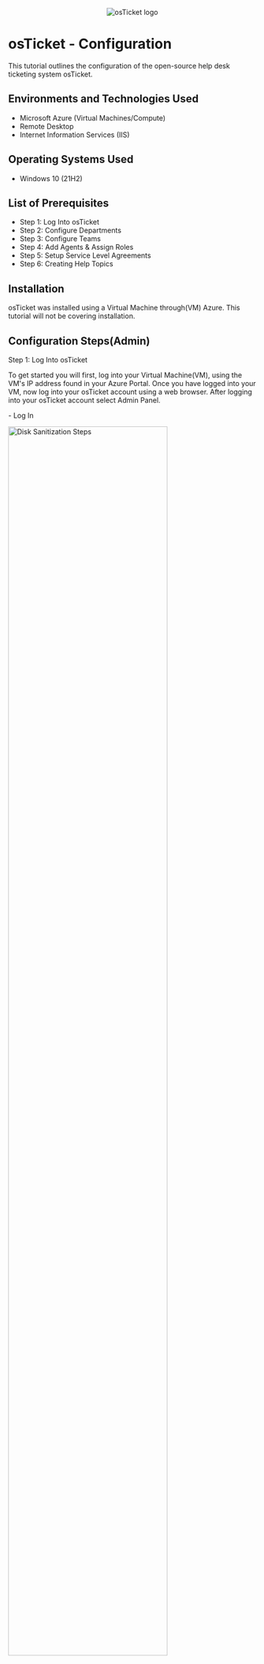 <p align="center">
<img src="https://i.imgur.com/Clzj7Xs.png" alt="osTicket logo"/>
</p>

<h1>osTicket - Configuration</h1>
This tutorial outlines the configuration of the open-source help desk ticketing system osTicket.<br />


<h2>Environments and Technologies Used</h2>

- Microsoft Azure (Virtual Machines/Compute)
- Remote Desktop
- Internet Information Services (IIS)

<h2>Operating Systems Used </h2>

- Windows 10</b> (21H2)

<h2>List of Prerequisites</h2>

- Step 1: Log Into osTicket
- Step 2: Configure Departments
- Step 3: Configure Teams 
- Step 4: Add Agents & Assign Roles
- Step 5: Setup Service Level Agreements
- Step 6: Creating Help Topics

<h2>Installation</h2>
osTicket was installed using a Virtual Machine through(VM) Azure. This tutorial will not be covering installation.
<p></p>
<h2>Configuration Steps(Admin)</h2>
Step 1: Log Into osTicket
<p></p>
To get started you will first, log into your Virtual Machine(VM), using the VM's IP address found in your Azure Portal. Once you have logged into your VM, now log into your osTicket account using a web browser. After logging into your osTicket account select Admin Panel.  
<p></p>
- Log In
<p></p>
<img src="https://i.imgur.com/pzPw9pO.png" height="80%" width="80%" alt="Disk Sanitization Steps"/>
<p></p>
- Select Admin Panel (Top Right)
<p></p>
<img src="https://i.imgur.com/cdYxMM9.png" height="80%" width="80%" alt="Disk Sanitization Steps"/>
<p></p>
- Select Setting
<p></p>
<img src="https://i.imgur.com/bMFajag.png" height="80%" width="80%" alt="Disk Sanitization Steps"/>
<p></p>

Step 2: Configure Departments
<p>
Admin Panel -> Agents -> Departments
<p></p>
Now that we have successfully logged in, let's set up Departments. This will allow us the ability to categorize incoming tickets and establish the correct access for staff members. 
<p></p>
<img src="https://i.imgur.com/YTBYpG3.png" height="80%" width="80%" alt="Disk Sanitization Steps"/>
<p></p>

Step 3: Configure Teams 
<p></p>
Admin Panel -> Agents -> Teams
<p>
Once Departments are created, Teams can be created and assigned to Departments. Each team may have a different level of access. 
<p>  
<img src="https://i.imgur.com/4E3ToDc.png" height="80%" width="80%" alt="Disk Sanitization Steps"/>
<p></p>

Step 4: Add Agents & Assign Roles
<p></p>
Admin Panel -> Agents -> Roles
<p>
  
<img src="https://i.imgur.com/p1foLFl.png" height="80%" width="80%" alt="Disk Sanitization Steps"/>
<p></p>
  
<img src="https://i.imgur.com/5CBlcTT.png" height="80%" width="80%" alt="Disk Sanitization Steps"/>
<p></p>

<img src="https://i.imgur.com/YcwoHb6.png" height="80%" width="80%" alt="Disk Sanitization Steps"/>
<p></p>

<img src="https://i.imgur.com/z3XxoOK.png" height="80%" width="80%" alt="Disk Sanitization Steps"/>
<p></p>

<img src="https://i.imgur.com/0LfPszh.png" height="80%" width="80%" alt="Disk Sanitization Steps"/>
<p></p>

Step 5: Configure Service Level Agreements (SLA)
<p></p>
Admin Panel -> Manage -> SLA
<p>
<img src="https://i.imgur.com/MxP8iWW.png" height="80%" width="80%" alt="Disk Sanitization Steps"/>
</p>
<p>
Step 6: Create Help Topics
Admin Panel -> Manage -> Help Topics
<p>
<img src="https://i.imgur.com/RR8tzne.png" height="80%" width="80%" alt="Disk Sanitization Steps"/>
</p>
<p>






